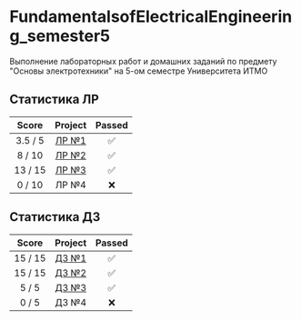 # FundamentalsofElectricalEngineering_semester5
Выполнение лабораторных работ и домашних заданий по предмету "Основы электротехники" на 5-ом семестре Университета ИТМО

## Статистика ЛР

| Score   | Project                | Passed |
| :---:   | :---:                  | :---:  | 
| 3.5 / 5 | [ЛР №1](lab/lab1.pdf)  | ✅     |
| 8 / 10  | [ЛР №2](lab/lab2.pdf)  | ✅     |
| 13 / 15 | [ЛР №3](lab/lab3.pdf)  | ✅     |
| 0 / 10  | ЛР №4                  | ❌     |

## Статистика ДЗ

| Score   | Project                | Passed |
| :---:   | :---:                  | :---:  | 
| 15 / 15 | [ДЗ №1](hw/ДЗ_1.pdf)   | ✅     |
| 15 / 15 | [ДЗ №2](hw/ДЗ_2.pdf)   | ✅     |
| 5 / 5   | [ДЗ №3](hw/ДЗ_3.pdf)   | ✅     |
| 0 / 5   | ДЗ №4                  | ❌     |
